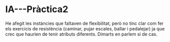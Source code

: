 # IA---Pràctica2

He afegit les instàncies que faltaven de flexibilitat, però no tinc clar com fer els exercicis de resistència
(caminar, pujar escales, ballar i pedalejar) ja que crec que haurien de tenir atributs diferents. Dimarts en parlem si de cas.

